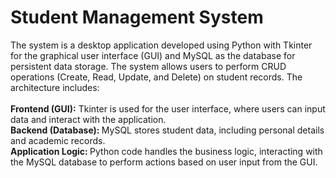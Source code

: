 # Student Management System
The system is a desktop application developed using Python with Tkinter for the graphical
user interface (GUI) and MySQL as the database for persistent data storage. The system
allows users to perform CRUD operations (Create, Read, Update, and Delete) on student
records. The architecture includes:<br><br>
<b>Frontend (GUI):</b> 
Tkinter is used for the user interface, where users can input data and interact
with the application.<br>
<b>Backend (Database): </b>
MySQL stores student data, including personal details and academic records.<br>
<b>Application Logic: </b>
Python code handles the business logic, interacting with the MySQL database to perform actions based on user input from the GUI.<br>
